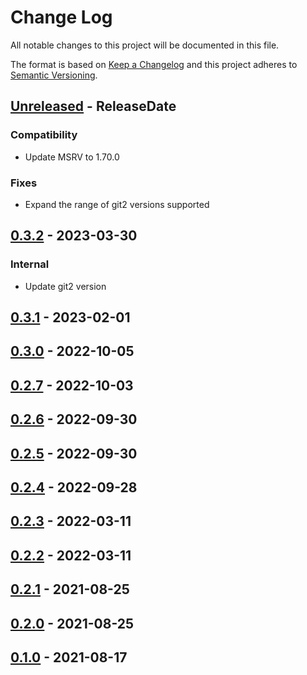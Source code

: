 # Change Log
All notable changes to this project will be documented in this file.

The format is based on [Keep a Changelog](http://keepachangelog.com/)
and this project adheres to [Semantic Versioning](http://semver.org/).

<!-- next-header -->
## [Unreleased] - ReleaseDate

### Compatibility

- Update MSRV to 1.70.0

### Fixes

- Expand the range of git2 versions supported

## [0.3.2] - 2023-03-30

### Internal

- Update git2 version

## [0.3.1] - 2023-02-01

## [0.3.0] - 2022-10-05

## [0.2.7] - 2022-10-03

## [0.2.6] - 2022-09-30

## [0.2.5] - 2022-09-30

## [0.2.4] - 2022-09-28

## [0.2.3] - 2022-03-11

## [0.2.2] - 2022-03-11

## [0.2.1] - 2021-08-25

## [0.2.0] - 2021-08-25

## [0.1.0] - 2021-08-17

<!-- next-url -->
[Unreleased]: https://github.com/gitext-rs/git-fixture/compare/v0.3.2...HEAD
[0.3.2]: https://github.com/gitext-rs/git-fixture/compare/v0.3.1...v0.3.2
[0.3.1]: https://github.com/gitext-rs/git-fixture/compare/v0.3.0...v0.3.1
[0.3.0]: https://github.com/gitext-rs/git-fixture/compare/v0.2.7...v0.3.0
[0.2.7]: https://github.com/gitext-rs/git-fixture/compare/v0.2.6...v0.2.7
[0.2.6]: https://github.com/gitext-rs/git-fixture/compare/v0.2.5...v0.2.6
[0.2.5]: https://github.com/gitext-rs/git-fixture/compare/v0.2.4...v0.2.5
[0.2.4]: https://github.com/gitext-rs/git-fixture/compare/v0.2.3...v0.2.4
[0.2.3]: https://github.com/gitext-rs/git-fixture/compare/v0.2.2...v0.2.3
[0.2.2]: https://github.com/gitext-rs/git-fixture/compare/v0.2.1...v0.2.2
[0.2.1]: https://github.com/gitext-rs/git-fixture/compare/v0.2.0...v0.2.1
[0.2.0]: https://github.com/gitext-rs/git-fixture/compare/v0.1.0...v0.2.0
[0.1.0]: https://github.com/gitext-rs/git-fixture/compare/d31f282831975fe7ddcbaed7153a949edae49809...v0.1.0
